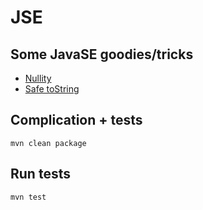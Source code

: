 # JSE
## Some JavaSE goodies/tricks

* [Nullity](https://github.com/dassiorleando/jse/tree/master/src/xyz/dassiorleando/jse/nullity)
* [Safe toString](https://github.com/dassiorleando/jse/tree/master/src/xyz/dassiorleando/jse/tostring)

## Complication + tests
```mvn clean package```

## Run tests
```mvn test```
